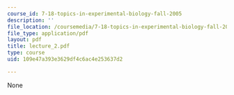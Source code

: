 ```yaml
---
course_id: 7-18-topics-in-experimental-biology-fall-2005
description: ''
file_location: /coursemedia/7-18-topics-in-experimental-biology-fall-2005/109e47a393e3629df4c6ac4e253637d2_lecture_2.pdf
file_type: application/pdf
layout: pdf
title: lecture_2.pdf
type: course
uid: 109e47a393e3629df4c6ac4e253637d2

---
```

None
